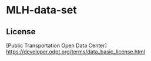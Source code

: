 # MLH-data-set

## License

[Public Transportation Open Data Center] https://developer.odpt.org/terms/data_basic_license.html